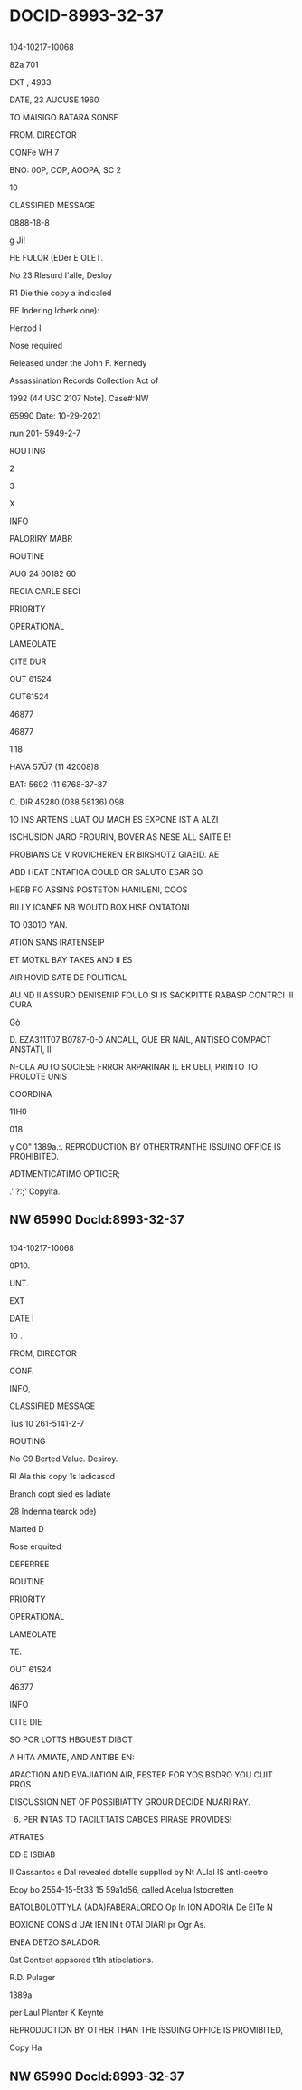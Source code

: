 # DOCID-8993-32-37

##
104-10217-10068

82a 701

EXT , 4933

DATE, 23 AUCUSE 1960

TO MAISIGO BATARA SONSE

FROM. DIRECTOR

CONFe WH 7

BNO: 00P, COP, AOOPA, SC 2

10

CLASSIFIED MESSAGE

0888-18-8

g Ji!

HE FULOR (EDer E OLET.

No 23 Rlesurd I'alle, Desloy

R1 Die thie copy a indicaled

BE Indering Icherk one):

Herzod I

Nose required

Released under the John F. Kennedy

Assassination Records Collection Act of

1992 (44 USC 2107 Note]. Case#:NW

65990 Date: 10-29-2021

nun 201- 5949-2-7

ROUTING

2

3

X

INFO

PALORIRY MABR

ROUTINE

AUG 24 00182 60

RECIA CARLE SECI

PRIORITY

OPERATIONAL

LAMEOLATE

CITE DUR

OUT 61524

GUT61524

46877

46877

1.18

HAVA 57Ü7 (11 42008)8

BAT: 5692 (11 6768-37-87

C. DIR 45280 (038 58136) 098

1O INS ARTENS LUAT OU MACH ES EXPONE IST A ALZI

ISCHUSION JARO FROURIN, BOVER AS NESE ALL SAITE E!

PROBIANS CE VIROVICHEREN ER BIRSHOTZ GIAEID. AE

ABD HEAT ENTAFICA COULD OR SALUTO ESAR SO

HERB FO ASSINS POSTETON HANIUENI, COOS

BILLY ICANER NB WOUTD BOX HISE ONTATONI

TO 0301O YAN.

ATION SANS IRATENSEIP

ET MOTKL BAY TAKES AND II ES

AIR HOVID SATE DE POLITICAL

AU ND II ASSURD DENISENIP FOULO SI IS SACKPITTE RABASP CONTRCI III CURA

Gò

D. EZA311T07 B0787-0-0 ANCALL, QUE ER NAIL, ANTISEO COMPACT ANSTATI, II

N-OLA AUTO SOCIESE FRROR ARPARINAR IL ER UBLI, PRINTO TO PROLOTE UNIS

COORDINA

11H0

018

y CO" 1389a.:. REPRODUCTION BY OTHERTRANTHE ISSUINO OFFICE IS PROHIBITED.

ADTMENTICATIMO OPTICER;

.' ?:;' Copyita.

NW 65990 Docld:8993-32-37
---

##
104-10217-10068

0P10.

UNT.

EXT

DATE I

10 .

FROM, DIRECTOR

CONF.

INFO,

CLASSIFIED MESSAGE

Tus 10 261-5141-2-7

ROUTING

No C9 Berted Value. Desiroy.

RI Ala this copy 1s ladicasod

Branch copt sied es ladiate

28 Indenna tearck ode)

Marted D

Rose erquited

DEFERREE

ROUTINE

PRIORITY

OPERATIONAL

LAMEOLATE

TE.

OUT 61524

46377

INFO

CITE DIE

SO POR LOTTS HBGUEST DIBCT

A HITA AMIATE, AND ANTIBE EN:

ARACTION AND EVAJIATION AIR, FESTER FOR YOS BSDRO YOU CUIT PROS

DISCUSSION NET OF POSSIBIATTY GROUR DECIDE NUARI RAY.

6. PER INTAS TO TACILTTATS CABCES PIRASE PROVIDES!

ATRATES

DD E ISBIAB

Il Cassantos e Dal revealed dotelle suppllod by Nt ALIal IS antl-ceetro

Ecoy bo 2554-15-5t33 15 59a1d56, called Acelua Istocretten

BATOLBOLOTTYLA (ADA)FABERALORDO Op In ION ADORIA De EITe N

BOXIONE CONSId UAt IEN IN t OTAI DIARI pr Ogr As.

ENEA DETZO SALADOR.

0st Conteet appsored t1th atipelations.

R.D. Pulager

1389a

per Laul Planter K Keynte

REPRODUCTION BY OTHER THAN THE ISSUING OFFICE IS PROMIBITED,

Copy Ha

NW 65990 Docld:8993-32-37
---

